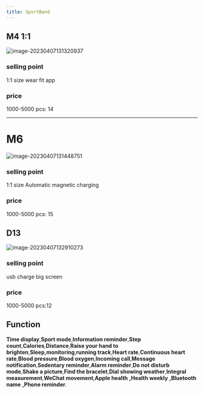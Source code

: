 ```yaml
---
title: SportBand
---
```


## M4 1:1

![image-20230407131320937](https://s1.vika.cn/space/2023/04/07/41c3d571667a47b2a2a1ee45c0da763f)





### selling point 

1:1 size
wear fit app



### price

1000-5000 pcs: 14





---



# M6

![image-20230407131448751](https://s1.vika.cn/space/2023/04/07/0565940b421f4e20a8f7eb6413187dde)



### selling point

1:1 size
Automatic magnetic charging



### price

1000-5000 pcs: 15





## D13

![image-20230407132910273](https://s1.vika.cn/space/2023/04/07/424d9ae2bc0c4c2cae6c15cbee1090da)







### selling point

usb charge
big screen



### price

1000-5000 pcs:12



## Function

**Time display**,**Sport mode**,**Information reminder**,**Step count**,**Calories**,**Distance**,**Raise your hand to brighten**,**Sleep,monitoring**,**running track**,**Heart rate**,**Continuous heart rate**,**Blood pressure**,**Blood oxygen**,**Incoming call**,**Message notification**,**Sedentary reminder**,**Alarm reminder**,**Do not disturb mode**,**Shake a picture**,**Find the bracelet**,**Dial showing weather**,**Integral measurement**,**WeChat movement**,**Apple health** **,Health weekly** **,Bluetooth name** **,Phone reminder**.